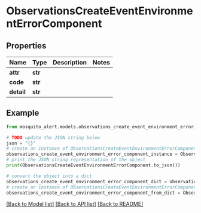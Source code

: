 # ObservationsCreateEventEnvironmentErrorComponent


## Properties

Name | Type | Description | Notes
------------ | ------------- | ------------- | -------------
**attr** | **str** |  | 
**code** | **str** |  | 
**detail** | **str** |  | 

## Example

```python
from mosquito_alert.models.observations_create_event_environment_error_component import ObservationsCreateEventEnvironmentErrorComponent

# TODO update the JSON string below
json = "{}"
# create an instance of ObservationsCreateEventEnvironmentErrorComponent from a JSON string
observations_create_event_environment_error_component_instance = ObservationsCreateEventEnvironmentErrorComponent.from_json(json)
# print the JSON string representation of the object
print(ObservationsCreateEventEnvironmentErrorComponent.to_json())

# convert the object into a dict
observations_create_event_environment_error_component_dict = observations_create_event_environment_error_component_instance.to_dict()
# create an instance of ObservationsCreateEventEnvironmentErrorComponent from a dict
observations_create_event_environment_error_component_from_dict = ObservationsCreateEventEnvironmentErrorComponent.from_dict(observations_create_event_environment_error_component_dict)
```
[[Back to Model list]](../README.md#documentation-for-models) [[Back to API list]](../README.md#documentation-for-api-endpoints) [[Back to README]](../README.md)


